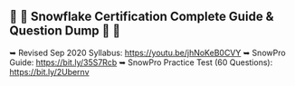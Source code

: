 🚀 🚀   Snowflake Certification Complete Guide & Question Dump  🚀 🚀   
-----------------------------------------------------------------------------------------------------------------
➥ Revised Sep 2020 Syllabus: https://youtu.be/jhNoKeB0CVY
➥ SnowPro Guide: https://bit.ly/35S7Rcb
➥ SnowPro Practice Test (60 Questions): https://bit.ly/2Ubernv

